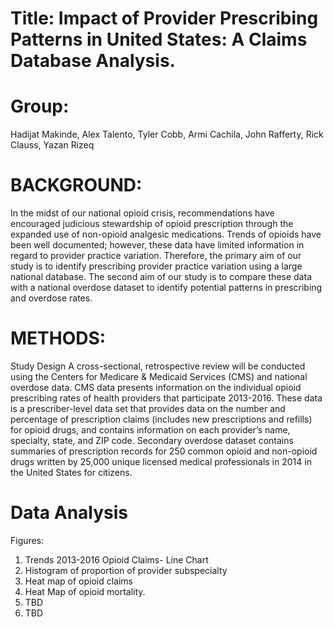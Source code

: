 # Title: Impact of Provider Prescribing Patterns in United States: A Claims Database Analysis.

# Group:
Hadijat Makinde, Alex Talento, Tyler Cobb, Armi Cachila, John Rafferty, Rick Clauss, Yazan Rizeq 

# BACKGROUND:
In the midst of our national opioid crisis, recommendations have encouraged judicious stewardship of opioid prescription through the expanded use of non-opioid analgesic medications. Trends of opioids have been well documented; however, these data have limited information in regard to provider practice variation. Therefore, the primary aim of our study is to identify prescribing provider practice variation using a large national database. The second aim of our study is to compare these data with a national overdose dataset to identify potential patterns in prescribing and overdose rates. 

# METHODS:
Study Design
A cross-sectional, retrospective review will be conducted using the Centers for Medicare & Medicaid Services (CMS) and national overdose data. CMS data presents information on the individual opioid prescribing rates of health providers that participate 2013-2016. These data is a prescriber-level data set that provides data on the number and percentage of prescription claims (includes new prescriptions and refills) for opioid drugs, and contains information on each provider’s name, specialty, state, and ZIP code. Secondary overdose dataset contains summaries of prescription records for 250 common opioid and non-opioid drugs written by 25,000 unique licensed medical professionals in 2014 in the United States for citizens. 

# Data Analysis 
Figures: 
1. Trends 2013-2016 Opioid Claims- Line Chart 
2. Histogram of proportion of provider subspecialty 
3. Heat map of opioid claims 
4. Heat Map of opioid mortality. 
5. TBD
6. TBD

